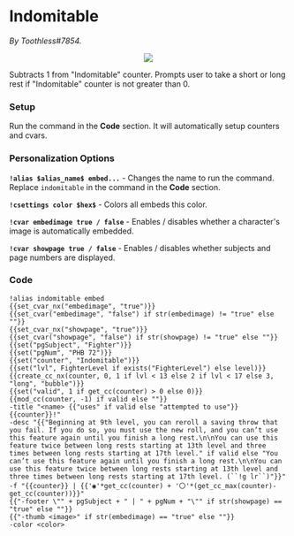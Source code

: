 # Indomitable
*By Toothless#7854.*

<p align="center">
  <img src="https://i.imgur.com/Azv7Ii0.png"/>
</p>

Subtracts 1 from "Indomitable" counter. Prompts user to take a short or long rest if "Indomitable" counter is not greater than 0. 

### Setup
Run the command in the **Code** section. It will automatically setup counters and cvars.

### Personalization Options

**``!alias $alias_name$ embed...``** - Changes the name to run the command. Replace ``indomitable`` in the command in the **Code** section.

**``!csettings color $hex$``** - Colors all embeds this color.

**``!cvar embedimage true / false``** - Enables / disables whether a character's image is automatically embedded.

**``!cvar showpage true / false``** - Enables / disables whether subjects and page numbers are displayed.

### Code
```GN
!alias indomitable embed
{{set_cvar_nx("embedimage", "true")}}
{{set_cvar("embedimage", "false") if str(embedimage) != "true" else ""}}
{{set_cvar_nx("showpage", "true")}}
{{set_cvar("showpage", "false") if str(showpage) != "true" else ""}}
{{set("pgSubject", "Fighter")}}
{{set("pgNum", "PHB 72")}}
{{set("counter", "Indomitable")}}
{{set("lvl", FighterLevel if exists("FighterLevel") else level)}}
{{create_cc_nx(counter, 0, 1 if lvl < 13 else 2 if lvl < 17 else 3, "long", "bubble")}}
{{set("valid", 1 if get_cc(counter) > 0 else 0)}}
{{mod_cc(counter, -1) if valid else ""}}
-title "<name> {{"uses" if valid else "attempted to use"}} {{counter}}!"
-desc "{{"Beginning at 9th level, you can reroll a saving throw that you fail. If you do so, you must use the new roll, and you can’t use this feature again until you finish a long rest.\n\nYou can use this feature twice between long rests starting at 13th level and three times between long rests starting at 17th level." if valid else "You can’t use this feature again until you finish a long rest.\n\nYou can use this feature twice between long rests starting at 13th level and three times between long rests starting at 17th level. (``!g lr``)"}}"
-f "{{counter}} | {{'◉'*get_cc(counter) + '〇'*(get_cc_max(counter)-get_cc(counter))}}"
{{"-footer \"" + pgSubject + " | " + pgNum + "\"" if str(showpage) == "true" else ""}}
{{"-thumb <image>" if str(embedimage) == "true" else ""}}
-color <color>
```
